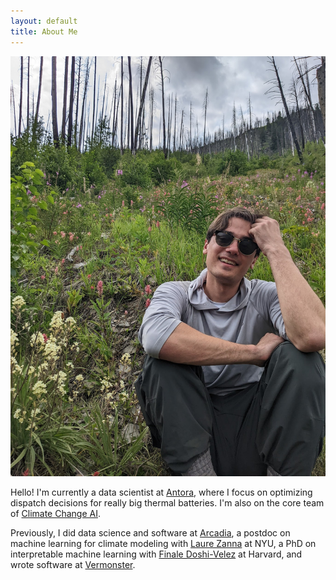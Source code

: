 ```yaml
---
layout: default
title: About Me
---
```


<p class='headshot-wrapper'><img class='headshot' src='headshot2.jpg' title='hi!'></p>
<p>
Hello! I'm currently a data scientist at <a href='https://www.antora.com' target='_blank'>Antora</a>, where I focus on optimizing dispatch decisions for really big thermal batteries. I'm also on the core team of <a href="https://www.climatechange.ai" target="_blank">Climate Change AI</a>.
</p>

<p> Previously, I did data science and software at <a href='https://www.arcadia.com' target='_blank'>Arcadia</a>, a postdoc on machine learning for climate modeling with <a href='https://zanna-researchteam.github.io'>Laure Zanna</a> at NYU, a PhD on interpretable machine learning with <a href='https://finale.seas.harvard.edu' target='_blank'>Finale Doshi-Velez</a> at Harvard, and wrote software at <a href='https://www.vermonster.com' target='_blank'>Vermonster</a>.
</p>
